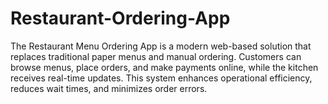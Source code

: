 # Restaurant-Ordering-App
The Restaurant Menu Ordering App is a modern web-based solution that replaces traditional paper menus and manual ordering. Customers can browse menus, place orders, and make payments online, while the kitchen receives real-time updates. This system enhances operational efficiency, reduces wait times, and minimizes order errors.
